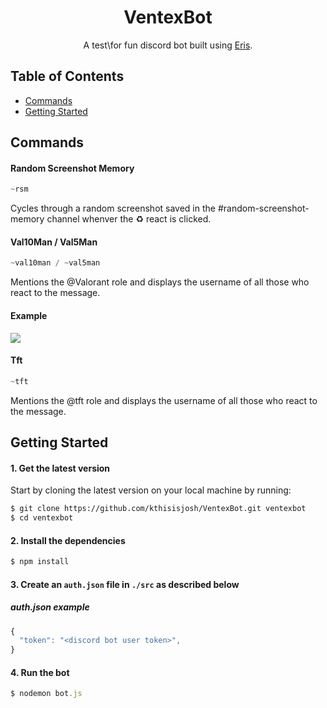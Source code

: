 <h1 align="center">
VentexBot
</h1>
<p align="center">
  A test\for fun discord bot built using <a href="https://abal.moe/Eris/">Eris</a>.
</p>

## Table of Contents
- [Commands](#commands)
- [Getting Started](#getting-started)

## Commands

#### Random Screenshot Memory
```js
~rsm
```
Cycles through a random screenshot saved in the #random-screenshot-memory channel whenver the ♻️ react is clicked.

#### Val10Man / Val5Man
```js
~val10man / ~val5man
```
Mentions the @Valorant role and displays the username of all those who react to the message.
#### Example
<img src="https://github.com/kthisisjosh/readme-assets/blob/master/ventexbot/Val10ManEx.JPG"/>

#### Tft
```js
~tft
```
Mentions the @tft role and displays the username of all those who react to the message.

## Getting Started

#### 1. Get the latest version

Start by cloning the latest version on your local machine by running:

```sh
$ git clone https://github.com/kthisisjosh/VentexBot.git ventexbot
$ cd ventexbot
```

#### 2. Install the dependencies

```sh
$ npm install
```

#### 3. Create an `auth.json` file in `./src` as described below

##### auth.json example
```js
{
  "token": "<discord bot user token>",
}
```

#### 4. Run the bot

```js
$ nodemon bot.js
```
